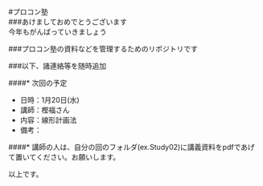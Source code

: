 #プロコン塾  
###あけましておめでとうございます  
今年もがんばっていきましょう  

###プロコン塾の資料などを管理するためのリポジトリです  

###以下、諸連絡等を随時追加  

####* 次回の予定  
 - 日時：1月20日(水)  
 - 講師：樫福さん  
 - 内容：線形計画法  
 - 備考：  

####* 講師の人は、自分の回のフォルダ(ex.Study02)に講義資料をpdfであげて置いてください。お願いします。  

以上です。  
